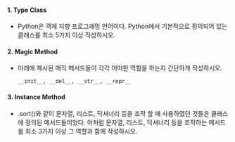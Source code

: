 #### 1. Type Class

- Python은 객체 지향 프로그래밍 언어이다. Python에서 기본적으로 정의되어 있는 클래스를 최소 5가지 이상 작성하시오.



#### 2. Magic Method

- 아래에 제시된 매직 메서드들이 각각 어떠한 역할을 하는지 간단하게 작성하시오.

  ```
  __init__, __del__, __str__, __repr__
  ```

  

#### 3. Instance Method

- .sort()와 같이 문자열, 리스트, 딕셔너리 등을 조작 할 때 사용하였던 것들은 클래스에 정의된 메서드들이었다. 이처럼 문자열, 리스트, 딕셔너리 등을 조작하는 메서드를 최소 3가지 이상 그 역할과 함께 작성하시오.